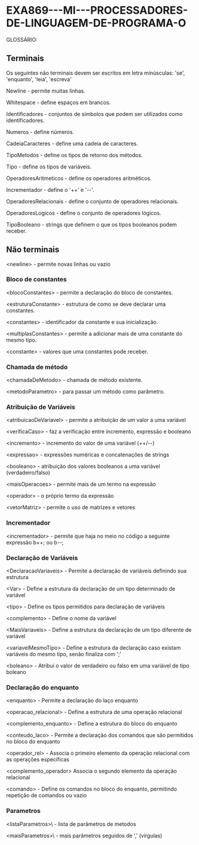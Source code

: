 # EXA869---MI---PROCESSADORES-DE-LINGUAGEM-DE-PROGRAMA-O

GLOSSÁRIO:

## Terminais

Os seguintes não terminais devem ser escritos em letra minúsculas: 'se', 'enquanto', 'leia', 'escreva'

Newline - permite muitas linhas.

Whitespace - define espaços em brancos.   

Identificadores - conjuntos de simbolos que podem ser utilizados como identificadores.

Numeros - define números.

CadeiaCaracteres - define uma cadeia de caracteres.

TipoMetodos - define os tipos de retorno dos métodos.

Tipo - define os tipos de variáveis.

OperadoresAritmeticos -	define os operadores aritméticos.

Incrementador - define o '++' e '--'.

OperadoresRelacionais - define o conjunto de operadores relacionais.

OperadoresLogicos - define o conjunto de operadores lógicos.

TipoBooleano - strings que definem o que os tipos booleanos podem receber.

## Não terminais
\<newline\> - permite novas linhas ou vazio



### Bloco de constantes
\<blocoConstantes\> - permite a declaração do bloco de constantes.

\<estruturaConstante\> - estrutura de como se deve declarar uma constantes.

\<constantes\> - identificador da constante e sua inicialização.

\<multiplasConstantes\> - permite a adicionar mais de uma constante do mesmo tipo.

\<constante\> - valores que uma constantes pode receber.


### Chamada de método
\<chamadaDeMetodo\> - chamada de método existente.

\<metodoParametro\> - para passar um método como parâmetro.

### Atribuição de Variáveis
\<atribuicaoDeVariavel\> - permite a atribuição de um valor a uma variável

\<verificaCaso\> - faz a verificação entre incremento, expressão e booleano

\<incremento\> - incremento do valor de uma variável (++/--) 

\<expressao\> - expressões numéricas e concatenações de strings

\<booleano\> - atribuição dos valores booleanos a uma variável (verdadeiro/falso)

\<maisOperacoes\> - permite mais de um termo na expressão 

\<operador\> - o próprio termo da expressão

\<vetorMatriz\> - permite o uso de matrizes e vetores 

### Incrementador

\<incrementador\> - permite que haja no meio no código a seguinte expressão b++; ou b--;

### Declaração de Variáveis

\<DeclaracaoVariaveis\> - Permite a declaração de variáveis definindo sua estrutura

\<Var\> - Define a estrutura da declaração de um tipo determinado de variável  

\<tipo\> - Define os tipos permitidos para declaração de variáveis

\<complemento\> - Define o nome da variável

\<MaisVariaveis\> - Define a estrutura da declaração de um tipo diferente de variável 

\<variavelMesmoTipo\> - Define a estrutura da declaração caso existam variáveis do mesmo tipo, senão finaliza com ';'

\<boleano\> - Atribui o valor de verdadeiro ou falso em uma variável de tipo boleano

### Declaração do enquanto

\<enquanto\> - Permite a declaração do laço enquanto

\<operacao_relacional\> - Define a estrutura de uma operação relacional

\<complemento_enquanto\> - Define a estrutura do bloco do enquanto 

\<conteudo_laco\> - Permite a declaração dos comandos que são permitidos no bloco do enquanto 

\<operador_rel\> - Associa o primeiro elemento da operação relacional com as operações específicas

\<complemento_operador\> Associa o segundo elemento da operação relacional

\<comando\> - Define os comandos no bloco do enquanto, permitindo repetição de comandos ou vazio

### Parametros

\<listaParametros>\ - lista de parâmetros de metodos

\<maisParametros>\ - mais parâmetros seguidos de ',' (vírgulas)